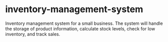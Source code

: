 # inventory-management-system
Inventory management system for a small business. The system will handle the storage of product information, calculate stock levels, check for low inventory, and track sales. 
